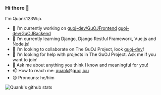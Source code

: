 ### Hi there 👋
I'm Quank123Wip.

- 🔭 I’m currently working on [guoj-dev/GuOJFrontend](https://github.com/guoj-dev/GuOJFrontend) [guoj-dev/GuOJBackend](https://github.com/guoj-dev/GuOJBackend)
- 🌱 I’m currently learning Django, Django Restful Framework, Vue.js and Node.js!
- 👯 I’m looking to collaborate on The GuOJ Project, look [guoj-dev](https://github.com/guoj-dev)!
- 🤔 I’m looking for help with projects in The GuOJ Project. Ask me if you want to join!
- 💬 Ask me about anything you think I know and meaningful for you!
- 📫 How to reach me: quank@guoj.icu
- 😄 Pronouns: he/him
<!--
**quank123wip/quank123wip** is a ✨ _special_ ✨ repository because its `README.md` (this file) appears on your GitHub profile.

Here are some ideas to get you started:

- 🔭 I’m currently working on ...
- 🌱 I’m currently learning ...
- 👯 I’m looking to collaborate on ...
- 🤔 I’m looking for help with ...
- 💬 Ask me about ...
- 📫 How to reach me: ...
- 😄 Pronouns: ...
- ⚡ Fun fact: ...
-->

![Quank's github stats](https://github-readme-stats.vercel.app/api?username=Quank123wip)
